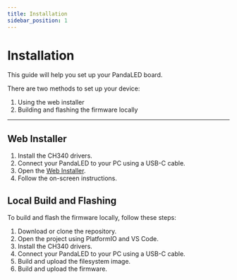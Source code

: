 ```yaml
---
title: Installation
sidebar_position: 1
---
```


# Installation
This guide will help you set up your PandaLED board.

There are two methods to set up your device:

1. Using the web installer
2. Building and flashing the firmware locally

* * *


## Web Installer
1. Install the CH340 drivers.
2. Connect your PandaLED to your PC using a USB-C cable.
3. Open the [Web Installer](https://derdeno.github.io/PandaLED/web-installer.html).
4. Follow the on-screen instructions.



## Local Build and Flashing
To build and flash the firmware locally, follow these steps:

1. Download or clone the repository.
2. Open the project using PlatformIO and VS Code.
3. Install the CH340 drivers.
4. Connect your PandaLED to your PC using a USB-C cable.
5. Build and upload the filesystem image.
6. Build and upload the firmware.